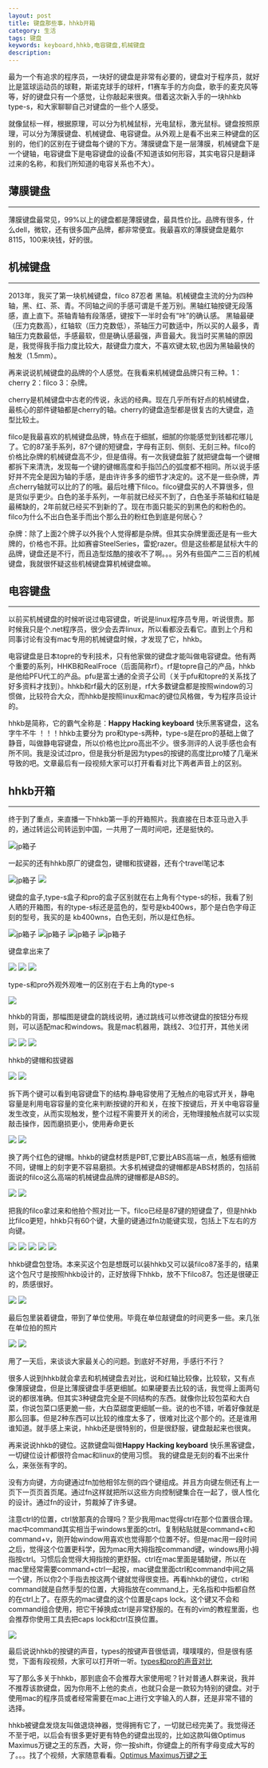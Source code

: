 ```yaml
---
layout: post
title: 键盘那些事，hhkb开箱
category: 生活
tags: 键盘
keywords: keyboard,hhkb,电容键盘,机械键盘
description:
---
```




最为一个有追求的程序员，一块好的键盘是非常有必要的，键盘对于程序员，就好比是篮球运动员的球鞋，斯诺克球手的球杆，f1赛车手的方向盘，歌手的麦克风等等，好的键盘只有一个感觉，让你敲起来很爽。借着这次新入手的一块hhkb type-s，和大家聊聊自己对键盘的一些个人感受。

就像鼠标一样，根据原理，可以分为机械鼠标，光电鼠标，激光鼠标。键盘按照原理，可以分为薄膜键盘、机械键盘、电容键盘。从外观上是看不出来三种键盘的区别的，他们的区别在于键盘每个键的下方。薄膜键盘下是一层薄膜，机械键盘下是一个键轴，电容键盘下是电容键盘的设备(不知道该如何形容，其实电容只是翻译过来的名称，和我们所知道的电容关系也不大）。


##  薄膜键盘
---
薄膜键盘最常见，99%以上的键盘都是薄膜键盘，最具性价比。品牌有很多，什么dell，微软，还有很多国产品牌，都非常便宜。我最喜欢的薄膜键盘是戴尔8115，100来块钱，好的很。


##  机械键盘
---

2013年，我买了第一块机械键盘，filco 87忍者 黑轴。机械键盘主流的分为四种轴，黑、红、茶、青。不同轴之间的手感可谓是千差万别。黑轴红轴按键无段落感，直上直下。茶轴青轴有段落感，键按下一半时会有“咔”的确认感。 黑轴最硬（压力克数高），红轴软（压力克数低），茶轴压力可数适中，所以买的人最多，青轴压力克数最低，手感最软，但是确认感最强，声音最大。我当时买黑轴的原因是，我觉得我手指力度比较大，敲键盘力度大，不喜欢键太软,也因为黑轴最快的触发（1.5mm）。

再来说说机械键盘的品牌的个人感觉。在我看来机械键盘品牌只有三种。1：cherry 2：filco 3：杂牌。

cherry是机械键盘中古老的传说，永远的经典。现在几乎所有好点的机械键盘，最核心的部件键轴都是cherry的轴。cherry的键盘造型都是很复古的大键盘，造型比较土。

filco是我最喜欢的机械键盘品牌，特点在于细腻，细腻的你能感觉到钱都花哪儿了。它的87圣手系列，87个键的短键盘，字母有正刻、侧刻、无刻三种。filco的价格比杂牌的机械键盘高不少，但是值得。有一次我键盘脏了就把键盘每一个键帽都拆下来清洗，发现每一个键的键帽高度和手指凹凸的弧度都不相同。所以说手感好并不完全是因为轴的手感，是由许许多多的细节才决定的。这不是一些杂牌，弄点cherry轴就可以比的了的哦。最后吐槽下filco。filco键盘买的人不算很多，但是货似乎更少。白色的圣手系列，一年前就已经买不到了，白色圣手茶轴和红轴是最稀缺的，2年前就已经买不到新的了。现在市面只能买的到黑色的和粉色的。filco为什么不出白色圣手而出个那么丑的粉红色到底是何居心？

杂牌：除了上面2个牌子以外我个人觉得都是杂牌。但其实杂牌里面还是有一些大牌的，价格也不菲。比如赛睿SteelSeries，雷蛇razer。但是这些都是鼠标大牛的品牌，键盘还是不行，而且造型炫酷的接收不了啊。。。另外有些国产二三百的机械键盘，我就很怀疑这些机械键盘算机械键盘嘛。

##  电容键盘
---

以前买机械键盘的时候听说过电容键盘，听说是linux程序员专用，听说很贵。那时候我只是个.net程序员，很少会去弄linux，所以看都没去看它。直到上个月和同事讨论有没有mac专用的机械键盘时候，才发现了它，hhkb。

电容键盘是日本topre的专利技术，只有他家做的键盘才能叫做电容键盘。他有两个重要的系列，HHKB和RealFroce（后面简称rf）。rf是topre自己的产品，hhkb是他给PFU代工的产品。pfu是富士通的全资子公司（关于pfu和topre的关系找了好多资料才找到）。hhkb和rf最大的区别是，rf大多数键盘都是按照window的习惯做，比较符合大众，而hhkb是按照linux和mac的键位风格做，专为程序员设计的。

hhkb是简称，它的霸气全称是：**Happy Hacking keyboard**  快乐黑客键盘，这名字牛不牛 ！！！hhkb主要分为 pro和type-s两种，type-s是在pro的基础上做了静音，叫做静电容键盘，所以价格也比pro高出不少。很多测评的人说手感也会有所不同。我是没试过pro，但是我分析是因为types的按键的高度比pro矮了几毫米导致的吧。文章最后有一段视频大家可以打开看看对比下两者声音上的区别。

##  hhkb开箱
---

终于到了重点，来直播一下hhkb第一手的开箱照片。我直接在日本亚马逊入手的，通过转运公司转运到中国，一共用了一周时间吧，还是挺快的。

![jp箱子](http://images.jumppo.com/uploads/2015hhkb/IMG_0201.jpg)

一起买的还有hhkb原厂的键盘包，键帽和拔键器，还有个travel笔记本

![jp箱子](http://images.jumppo.com/uploads/2015hhkb/IMG_0203.jpg)
![](http://images.jumppo.com/uploads/2015hhkb/IMG_0229.jpg)

键盘的盒子,type-s盒子和pro的盒子区别就在右上角有个type-s的标，我看了别人晒的开箱图，有的type-s标还是蓝色的，型号是kb400ws，那个是白色字母正刻的型号，我买的是 kb400wns，白色无刻，所以是红色标。

![jp箱子](http://images.jumppo.com/uploads/2015hhkb/IMG_0204.jpg)
![jp箱子](http://images.jumppo.com/uploads/2015hhkb/IMG_0205.jpg)
![jp箱子](http://images.jumppo.com/uploads/2015hhkb/IMG_0206.jpg)
![jp箱子](http://images.jumppo.com/uploads/2015hhkb/IMG_0207.jpg)

键盘拿出来了

![](http://images.jumppo.com/uploads/2015hhkb/IMG_0208.jpg)
![](http://images.jumppo.com/uploads/2015hhkb/IMG_0209.jpg)
![](http://images.jumppo.com/uploads/2015hhkb/IMG_0212.jpg)

type-s和pro外观外观唯一的区别在于右上角的type-s

![](http://images.jumppo.com/uploads/2015hhkb/IMG_0210.jpg)

hhkb的背面，那幅图是键盘的跳线说明，通过跳线可以修改键盘的按钮分布规则，可以适配mac和windows。我是mac机器用，跳线2、3位打开，其他关闭

![](http://images.jumppo.com/uploads/2015hhkb/IMG_0211.jpg)
![](http://images.jumppo.com/uploads/2015hhkb/IMG_0214.jpg)
![](http://images.jumppo.com/uploads/2015hhkb/IMG_0215.jpg)

hhkb的键帽和拔键器

![](http://images.jumppo.com/uploads/2015hhkb/IMG_0216.jpg)
![](http://images.jumppo.com/uploads/2015hhkb/IMG_0217.jpg)

拆下两个键可以看到电容键盘下的结构.静电容使用了无触点的电容式开关，静电容量是利用电容容量的变化来判断按键的开和关，在按下按键后，开关中电容容量发生改变，从而实现触发，整个过程不需要开关的闭合，无物理接触点就可以实现敲击操作，因而磨损更小，使用寿命更长

![](http://igao7.qiniudn.com/uploads/07-2/-4/07-22-49-85.jpg)
![](http://images.jumppo.com/uploads/2015hhkb/IMG_0218.jpg)

换了两个红色的键帽。hhkb的键盘材质是PBT,它要比ABS高端一点，触感有细微不同，键帽上的刻字更不容易磨损。大多机械键盘的键帽都是ABS材质的，包括前面说的filco这么高端的机械键盘品牌的键帽都是ABS的。

![](http://images.jumppo.com/uploads/2015hhkb/IMG_0219.jpg)
![](http://images.jumppo.com/uploads/2015hhkb/IMG_0220.jpg)



把我的filco拿过来和他拍个照对比一下。filco已经是87键的短键盘了，但是hhkb比filco更短，hhkb只有60个键，大量的键通过fn功能键实现，包括上下左右的方向键。

![](http://images.jumppo.com/uploads/2015hhkb/IMG_0223.jpg)
![](http://images.jumppo.com/uploads/2015hhkb/IMG_0224.jpg)
![](http://images.jumppo.com/uploads/2015hhkb/IMG_0225.jpg)
![](http://images.jumppo.com/uploads/2015hhkb/IMG_0226.jpg)
![](http://images.jumppo.com/uploads/2015hhkb/IMG_0227.jpg)

hhkb键盘包登场。本来买这个包是想既可以装hhkb又可以装filco87圣手的，结果这个包尺寸是按照hhkb设计的，正好放得下hhkb，放不下filco87。包还是很硬正的，质感很好。

![](http://images.jumppo.com/uploads/2015hhkb/IMG_0222.jpg)
![](http://images.jumppo.com/uploads/2015hhkb/IMG_0228.jpg)

最后包里装着键盘，带到了单位使用。毕竟在单位敲键盘的时间更多一些。来几张在单位拍的照片

![](http://images.jumppo.com/uploads/2015hhkb/IMG_0233.jpg)
![](http://images.jumppo.com/uploads/2015hhkb/IMG_0235.jpg)

用了一天后，来谈谈大家最关心的问题。到底好不好用，手感行不行？

很多人说到hhkb就会拿去和机械键盘去对比，说和红轴比较像，比较软，又有点像薄膜键盘，但是比薄膜键盘手感更细腻。如果硬要去比较的话，我觉得上面两句说的都很准确。但其实3种键盘完全是不同结构的东西。就像你比较包菜和大白菜，你说包菜口感更脆一些，大白菜甜度更细腻一些。说的也不错，听着好像就是那么回事。但是2种东西可以比较的维度太多了，很难对比这个那个的。还是谁用谁知道。就手感上来说，hhkb还是很特别的，但是很舒服，键盘敲起来也很爽。

再来说说hhkb的键位。这款键盘叫做**Happy Hacking keyboard**  快乐黑客键盘，一切键位设计都很符合mac和linux的使用习惯。 我的键盘是无刻的看不出来什么，来张张有字的。

没有方向键，方向键通过fn加他相邻左侧的四个键组成。并且方向键左侧还有上一页下一页页首页尾。通过fn这样就把所以这些方向控制键集合在一起了，很人性化的设计。通过fn的设计，剪裁掉了许多键。

注意ctrl的位置，ctrl放那真的合理吗？至少我用mac觉得ctrl在那个位置很合理。mac中command其实相当于windows里面的ctrl。复制粘贴就是command+c和command+v，刚开始window用喜欢也觉得那个位置不好。但是mac用一段时间之后，觉得这个位置更科学，因为mac用大拇指按command键，windows用小拇指按ctrl。习惯后会觉得大拇指按的更舒服。ctrl在mac里面是辅助键，所以在mac里经常需要command+ctrl一起按，mac键盘里面ctrl和command中间之隔一个键，所以你2个手指去按这两个键就觉得很变扭。再看hhkb的键位，ctrl和command就是自然手型的位置，大拇指放在command上，无名指和中指都自然的在ctrl上了。在原先的mac键盘的这个位置是caps lock。这个键又不会和command组合使用，把它干掉换成ctrl是非常舒服的。在有的vim的教程里面，也会推荐你使用工具去把caps lock和ctrl互换位置。

![](http://images.jumppo.com/uploads/2015hhkb/IMG_0115.jpg)

最后说说hhkb的按键的声音，types的按键声音很低调，噗噗噗的，但是很有感觉，下面有段视频，大家可以打开听一听。[types和pro的声音对比](http://www.tudou.com/programs/view/O4KNR_VTW70)


写了那么多关于hhkb，那到底会不会推荐大家使用呢？针对普通人群来说，我并不推荐该款键盘，因为你用不上他的卖点，也就只会是一款较为特别的键盘。对于使用mac的程序员或者经常需要在mac上进行文字输入的人群，还是非常不错的选择。

hhkb被键盘发烧友叫做退烧神器，觉得拥有它了，一切就已经完美了。我觉得还不至于吧，以后会有很多更好更有特色的键盘出现的，比如这款叫做Optimus Maximus万键之王的东西，大哥，你一按shift，你键盘上的所有字母变成大写的了。。。找了个视频，大家随意看看。[Optimus Maximus万键之王](http://www.tudou.com/programs/view/UMk69iYNoSo)




